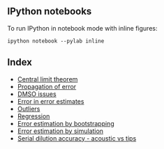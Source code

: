 IPython notebooks
-----------------

To run IPython in notebook mode with inline figures:
```
ipython notebook --pylab inline
```

Index
-----
* [Central limit theorem](http://nbviewer.ipython.org/urls/raw.github.com/choderalab/cadd-grc-2013/master/notebooks/Central%2520limit%2520theorem%2520illustration.ipynb)
* [Propagation of error](http://nbviewer.ipython.org/urls/raw.github.com/choderalab/cadd-grc-2013/master/notebooks/Propagation%2520of%2520error.ipynb)
* [DMSO issues](http://nbviewer.ipython.org/urls/raw.github.com/choderalab/cadd-grc-2013/master/notebooks/DMSO%2520issues.ipynb)
* [Error in error estimates](http://nbviewer.ipython.org/urls/raw.github.com/choderalab/cadd-grc-2013/master/notebooks/Error%2520in%2520error%2520estimates.ipynb)
* [Outliers](http://nbviewer.ipython.org/urls/raw.github.com/choderalab/cadd-grc-2013/master/notebooks/Outliers.ipynb)
* [Regression](http://nbviewer.ipython.org/urls/raw.github.com/choderalab/cadd-grc-2013/master/notebooks/Regression.ipynb)
* [Error estimation by bootstrapping](http://nbviewer.ipython.org/urls/raw.github.com/choderalab/cadd-grc-2013/master/notebooks/Error%2520estimation%2520by%2520bootstrapping.ipynb)
* [Error estimation by simulation](http://nbviewer.ipython.org/urls/raw.github.com/choderalab/cadd-grc-2013/master/notebooks/Error%2520estimation%2520by%2520simulation.ipynb)
* [Serial dilution accuracy - acoustic vs tips](http://nbviewer.ipython.org/urls/raw.github.com/choderalab/cadd-grc-2013/master/notebooks/Serial%2520dilution%2520accuracy%2520-%2520Echo%2520vs%2520tips.ipynb)


